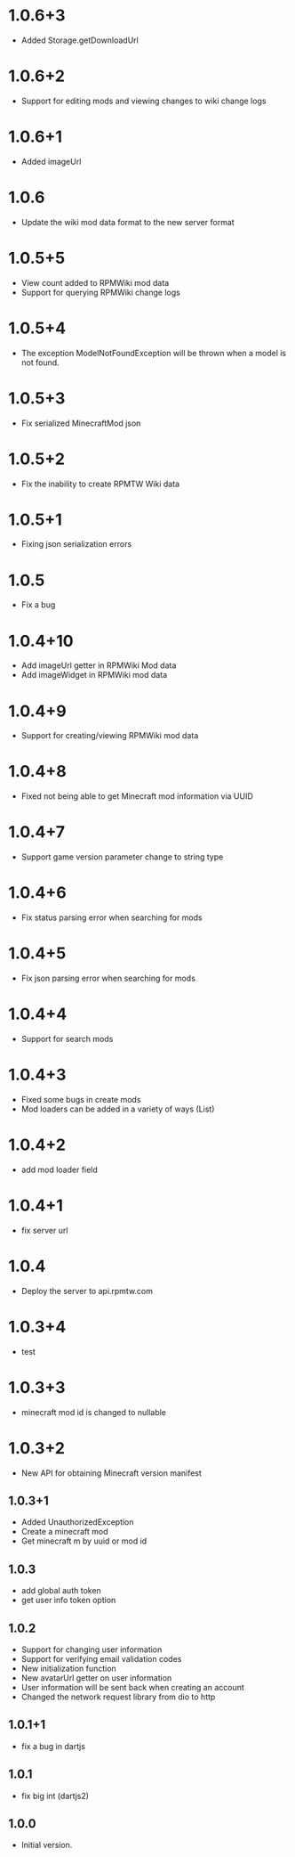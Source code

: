 # 1.0.6+3
- Added Storage.getDownloadUrl
# 1.0.6+2
- Support for editing mods and viewing changes to wiki change logs
# 1.0.6+1
- Added imageUrl
# 1.0.6
- Update the wiki mod data format to the new server format
# 1.0.5+5
- View count added to RPMWiki mod data
- Support for querying RPMWiki change logs 
# 1.0.5+4
- The exception ModelNotFoundException will be thrown when a model is not found.
# 1.0.5+3
- Fix serialized MinecraftMod json
# 1.0.5+2
- Fix the inability to create RPMTW Wiki data
# 1.0.5+1
- Fixing json serialization errors
# 1.0.5
- Fix a bug
# 1.0.4+10
- Add imageUrl getter in RPMWiki Mod data
- Add imageWidget in RPMWiki mod data
# 1.0.4+9
- Support for creating/viewing RPMWiki mod data
# 1.0.4+8
- Fixed not being able to get Minecraft mod information via UUID
# 1.0.4+7
- Support game version parameter change to string type
# 1.0.4+6
- Fix status parsing error when searching for mods
# 1.0.4+5
- Fix json parsing error when searching for mods
# 1.0.4+4
- Support for search mods
# 1.0.4+3
- Fixed some bugs in create mods
- Mod loaders can be added in a variety of ways (List)
# 1.0.4+2
- add mod loader field
# 1.0.4+1
- fix server url
# 1.0.4

- Deploy the server to api.rpmtw.com
# 1.0.3+4
- test
# 1.0.3+3
- minecraft mod id is changed to nullable
# 1.0.3+2

- New API for obtaining Minecraft version manifest

## 1.0.3+1

- Added UnauthorizedException 
- Create a minecraft mod
- Get minecraft m by uuid or mod id

## 1.0.3

- add global auth token
- get user info token option

## 1.0.2

- Support for changing user information
- Support for verifying email validation codes
- New initialization function
- New avatarUrl getter on user information
- User information will be sent back when creating an account
- Changed the network request library from dio to http

## 1.0.1+1

- fix a bug in dartjs

## 1.0.1

- fix big int (dartjs2)
## 1.0.0

- Initial version.